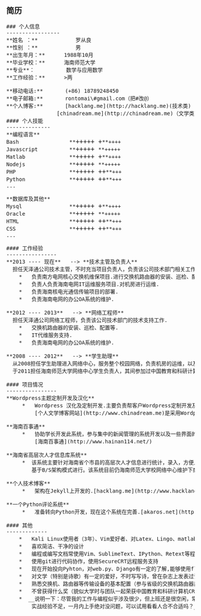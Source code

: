 ## 简历 
<pre>
### 个人信息
-----------------
**姓名 ：** 			罗从良
**性别 ：**			男
**出生年月：**      1988年10月
**毕业学校：**      海南师范大学
**专业**：          数学与应用数学
**工作经验：**      >两
	
**移动电话:**       (+86) 18789248450
**电子邮箱:**       rontomai\#gmail.com（把#改@）
**个人博客:**       [hacklang.me](http://hacklang.me)(技术类) 
                [chinadream.me](http://chinadream.me)（文学类）
#### 个人技能
--------------
**编程语言**
Bash				**<big>+++++ +</big>**++++ 
Javascript			**<big>+++++ </big>**+++++ 
Matlab				**<big>+++++ +</big>**++++
Nodejs				**<big>+++++ </big>**+++++
PHP					**<big>+++++ ++</big>**+++ 
Python				**<big>+++++ ++</big>**+++
...

**数据库及其他**
Mysql				**<big>+++++ +</big>**++++ 
Oracle				**<big>+++++ </big>**+++++ 
HTML				**<big>+++++ ++</big>**+++
CSS					**<big>+++++ ++</big>**+++
...

#### 工作经验
----------------
**2013 ---- 现在**   --> **技术主管及负责人**     
  担任天泽通公司技术主管，不时充当项目负责人，负责该公司技术部门相关工作.
    *   负责南方电网核心交换机维保项目.进行交换机路由器的安装、巡检、配置等.
    *   负责人负责海南电网IT运维服务项目.对机房进行运维.
    *   负责海南核电光通信传输项目的部署.
    *   负责海南电网的办公OA系统的维护.

**2012 ---- 2013**   --> **网络工程师**     
  担任天泽通公司网络工程师，负责该公司技术部门的技术支持工作.
    *   交换机路由器的安装、巡检、配置等.
    *   IT代维服务支持.
    *   负责海南电网的办公OA系统的维护.

**2008 ---- 2012**   --> **学生助理**     
  从2008担任学生助理进入网络中心，服务整个校园网络，负责机房的运维，以及学校网站的维护等.
  于2011担任海南师范大学网络中心学生负责人，其间参加过中国教育和科研计算机CRENET研讨会.

#### 项目情况
----------------
**Wordpress主题定制开发及汉化**
     *   Wordpress 汉化及定制开发.主要负责帮客户Wordpress定制开发及汉化,同时兼做网站.一般采用php进行.
         [个人文学博客网站](http://www.chinadream.me)是采用Wordpress的.

**海南百事通**
     *   协助学长开发此系统，参与集中的新闻管理的系统开发以及一些界面的开发工作，采用PHP进行.
         [海南百事通](http://www.hainan114.net/)

**海南省高层次人才信息库系统**
     *  该系统主要针对海南省个市县的高层次人才信息进行统计，录入，方便人员查询。采用PHP编写的。
        基于B/S架构模式进行。该系统目前仍海南师范大学校网络中心维护下商用。

**个人技术博客**
     *   架构在Jekyll上开发的.[hacklang.me](http://www.hacklang.me)

**一个Python评论系统**
     *   准备转向Python开发，现在这个系统在完善.[akaros.net](http://www.akaros.net)           

#### 其他
-------------
    *   Kali Linux使用者（3年）、Vim爱好者、对Latex、Lingo、matlab等比较喜欢，准备着Latex编书
    *   喜欢简洁、干净的设计
    *   编程或编写文档常使用Vim、SublimeText、IPython、Retext等程序
    *   使用git进行代码协作，使用SecureCRT远程服务支持
    *   现在开始投向Pyhton，对web.py、Django有一定的了解,能够使用flask进行基本的网站开发.
    *   对文学（特别是诗歌）有一定的爱好，不时写写诗，曾在杂志上发表过诗篇
    *   熟悉交换机、路由器等传输设备的基本配置（参与省级的交换机路由器部署），服务过机房IT运维
    *   不曾获得什么奖（貌似大学时与团队一起荣获中国教育和科研计算机CRENET管理委员会“突出贡献奖”）
    *  __说明一下：尽管我的工作与编程似乎涉及很少，但上班还是很空闲，常用来学习编程，可能
        实战经验不足，一月内上手绝对没问题，可以试用看看人合不合适吗？__（越发喜欢编程了）
